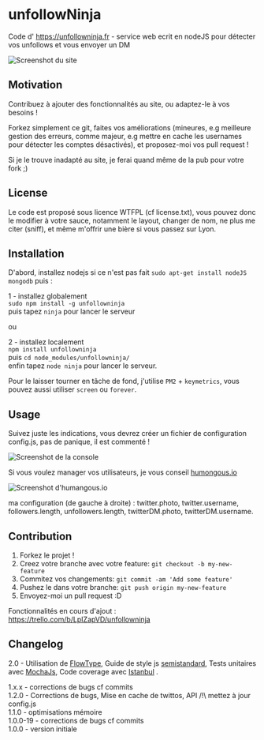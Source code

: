 # unfollowNinja
Code d' https://unfollowninja.fr - service web ecrit en nodeJS pour détecter vos unfollows et vous envoyer un DM

![Screenshot du site](http://i.imgur.com/rRsa7iy.jpg "Screenshot du site")

## Motivation
Contribuez à ajouter des fonctionnalités au site, ou adaptez-le à vos besoins !

Forkez simplement ce git, faites vos améliorations (mineures, e.g meilleure gestion des erreurs, comme majeur, e.g mettre en cache les usernames pour détecter les comptes désactivés), et proposez-moi vos pull request !

Si je le trouve inadapté au site, je ferai quand même de la pub pour votre fork ;)

## License
Le code est proposé sous licence WTFPL (cf license.txt), vous pouvez donc le modifier à votre sauce, notamment le layout, changer de nom, ne plus me citer (sniff), et même m'offrir une bière si vous passez sur Lyon.
## Installation
D'abord, installez nodejs si ce n'est pas fait `sudo apt-get install nodeJS mongodb` puis :

1 - installez globalement  
`sudo npm install -g unfollowninja`  
puis tapez `ninja` pour lancer le serveur

ou

2 - installez localement  
`npm install unfollowninja`  
puis `cd node_modules/unfollowninja/`  
enfin tapez `node ninja` pour lancer le serveur.

Pour le laisser tourner en tâche de fond, j'utilise `PM2` + `keymetrics`, vous pouvez aussi utiliser `screen` ou `forever`.

## Usage

Suivez juste les indications, vous devrez créer un fichier de configuration config.js, pas de panique, il est commenté !

![Screenshot de la console](http://i.imgur.com/McDmGx4.png "Screenshot de la console")

Si vous voulez manager vos utilisateurs, je vous conseil [humongous.io](https://humongous.io)

![Screenshot d'humangous.io](http://i.imgur.com/to4AAw5.png "Screenshot d'humangous.io")

ma configuration (de gauche à droite) : twitter.photo, twitter.username, followers.length, unfollowers.length, twitterDM.photo, twitterDM.username.
## Contribution
1. Forkez le projet !
2. Creez votre branche avec votre feature: `git checkout -b my-new-feature`
3. Commitez vos changements: `git commit -am 'Add some feature'`
4. Pushez le dans votre branche: `git push origin my-new-feature`
5. Envoyez-moi un pull request :D

Fonctionnalités en cours d'ajout : https://trello.com/b/LpIZapVD/unfollowninja
## Changelog
2.0 - Utilisation de [FlowType](http://flowtype.org/), Guide de style js [semistandard](https://github.com/Flet/semistandard), Tests unitaires avec [MochaJs](https://mochajs.org/), Code coverage avec [Istanbul](https://github.com/gotwarlost/istanbul) .

1.x.x - corrections de bugs cf commits  
1.2.0 - Corrections de bugs, Mise en cache de twittos, API /!\ mettez à jour config.js  
1.1.0 - optimisations mémoire  
1.0.0-19 - corrections de bugs cf commits  
1.0.0 - version initiale
